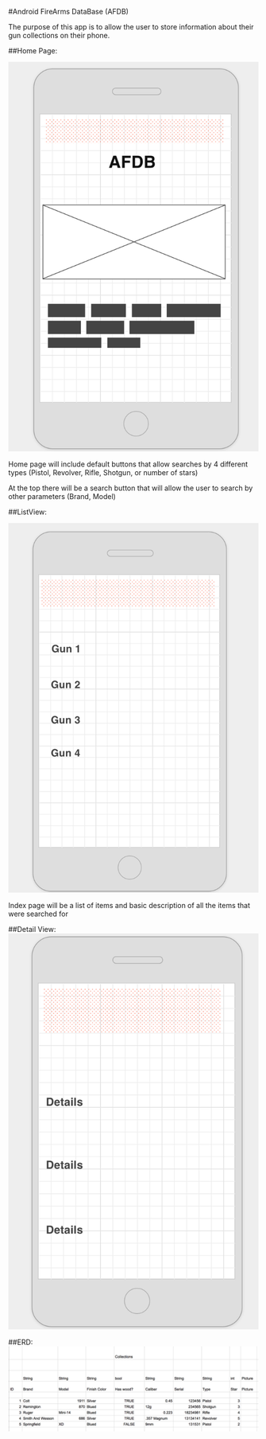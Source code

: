 #Android FireArms DataBase (AFDB)

The purpose of this app is to allow the user to store information about their gun collections on their phone.

##Home Page:

![](./Home.png)

Home page will include default buttons that allow searches by 4 different types (Pistol, Revolver, Rifle, Shotgun, or number of stars)

At the top there will be a search button that will allow the user to search by other parameters (Brand, Model)

##ListView:

![](./Index.png)

Index page will be a list of items and basic description of all the items that were searched for

##Detail View:
![](./Show.png)

##ERD:
![](./ERD.png)




